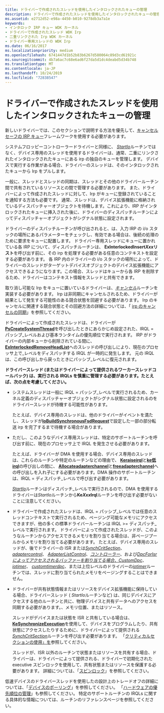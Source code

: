 ```yaml
---
title: ドライバーで作成されたスレッドを使用したインタロックされたキューの管理
description: ドライバーで作成されたスレッドを使用したインタロックされたキューの管理
ms.assetid: e2712d52-e98a-4450-b010-9278db3a7a1e
keywords:
- インタロック IRP キュー WDK カーネル
- ドライバーで作成されたスレッド WDK Irp
- 二重リンクされた Irp WDK カーネル
- ドライバー専用スレッドの WDK Irp
ms.date: 06/16/2017
ms.localizationpriority: medium
ms.openlocfilehash: 6741447d1b52b83b6267d580064c89d3cd61921c
ms.sourcegitcommit: 4b7a6ac7c68e6ad6f27da5d1dc4deabd5d34b748
ms.translationtype: MT
ms.contentlocale: ja-JP
ms.lasthandoff: 10/24/2019
ms.locfileid: "72838547"
---
```

# <a name="managing-interlocked-queues-with-a-driver-created-thread"></a>ドライバーで作成されたスレッドを使用したインタロックされたキューの管理





新しいドライバーでは、このセクションで説明する方法を優先して、[キャンセルセーフの IRP キュー](cancel-safe-irp-queues.md)フレームワークを使用する必要があります。

システムフロッピーコントローラードライバーと同様に、 [*StartIo*](https://docs.microsoft.com/windows-hardware/drivers/ddi/wdm/nc-wdm-driver_startio)ルーチンではなく、デバイス専用のスレッドを使用するドライバーは、通常、二重にリンクされたインタロックされたキューにある irp の独自のキューを管理します。 デバイスで実行する作業がある場合、ドライバーのスレッドは、そのインタロックされたキューから Irp をプルします。

一般に、スレッドとスレッドの同期は、スレッドとその他のドライバールーチン間で共有されているリソースとの間で管理する必要があります。 また、ドライバーによって作成されたスレッドに対して、Irp がキューに登録されていることを通知する方法も必要です。 通常、スレッドは、デバイス拡張機能に格納されているディスパッチャーオブジェクトを待機します。これにより、IRP がインタロックされたキューに挿入された後に、ドライバーのディスパッチルーチンによってディスパッチャーオブジェクトがシグナル状態に設定されます。

ドライバーのディスパッチルーチンが呼び出されると、は、入力 IRP の i/o スタックの場所にあるパラメーターをチェックし、有効である場合は、後続の処理のために要求をキューに配置します。 ドライバー専用スレッドにキューに置かれている各 IRP について、ディスパッチルーチンは、 **ExInterlockedInsert*Xxx*リスト**を呼び出す前に、その irp を処理する必要がある任意のコンテキストを設定する必要があります。 各 IRP 内のドライバーの i/o スタックの場所によって、ドライバーのスレッドがターゲットデバイスオブジェクトのデバイス拡張機能にアクセスできるようになります。この場合、スレッドはキューから各 IRP を削除するため、ドライバーはコンテキスト情報をスレッドと共有できます。

取り消し可能な Irp をキューに置いているドライバーは、[*キャンセル*](https://docs.microsoft.com/windows-hardware/drivers/ddi/wdm/nc-wdm-driver_cancel)ルーチンを実装する必要があります。 Irp は非同期にキャンセルされるため、ドライバーが結果として発生する可能性のある競合状態を回避する必要があります。 Irp のキャンセルに関連する競合状態とその回避方法の詳細については、「 [irp のキャンセルの同期](synchronizing-irp-cancellation.md)」を参照してください。

ドライバーによって作成されたスレッドは、ドライバーが[**PsCreateSystemThread**](https://docs.microsoft.com/windows-hardware/drivers/ddi/wdm/nf-wdm-pscreatesystemthread)を呼び出したときにあらかじめ設定された、IRQL = パッシブ\_レベルおよび基本ランタイムの優先順位で実行されます。 IRP がドライバーの内部キューから削除されている間に、 [**ExInterlockedRemoveHeadList**](https://msdn.microsoft.com/library/windows/hardware/ff545427)へのスレッドの呼び出しにより、現在のプロセッサ上で\_レベルをディスパッチする IRQL が一時的に発生します。 元の IRQL は、この呼び出しから戻ったときにパッシブ\_レベルに復元されます。

**ドライバースレッド (またはドライバーによって提供されるワーカースレッドコールバック) は、実行される IRQLs を慎重に管理する必要があります。たとえば、次の点を考慮してください。**

-   システムスレッドは一般に IRQL = パッシブ\_レベルで実行されるため、カーネル定義のディスパッチャーオブジェクトがシグナル状態に設定されるのをドライバースレッドが待機する可能性があります。

    たとえば、デバイス専用のスレッドは、他のドライバーがイベントを満たし、スレッドが[**IoBuildSynchronousFsdRequest**](https://docs.microsoft.com/windows-hardware/drivers/ddi/wdm/nf-wdm-iobuildsynchronousfsdrequest)で設定した一部の部分転送 irp を完了するまで待機する場合があります。

-   ただし、このようなデバイス専用スレッドは、特定のサポートルーチンを呼び出す前に、現在のプロセッサ上で IRQL を発生させる必要があります。

    たとえば、ドライバーが DMA を使用する場合、デバイス専用のスレッドは、これらのルーチンや特定のルーチンなどの理由で、 [**Keraiseirql**](https://docs.microsoft.com/windows-hardware/drivers/ddi/wdm/nf-wdm-keraiseirql)と[**ke低 irql**](https://docs.microsoft.com/windows-hardware/drivers/ddi/wdm/nf-wdm-kelowerirql)の呼び出しの間に、 [**Allocateadapterchannel**](https://docs.microsoft.com/windows-hardware/drivers/ddi/wdm/nc-wdm-pallocate_adapter_channel)と[**freeadapterchannel**](https://docs.microsoft.com/windows-hardware/drivers/ddi/wdm/nc-wdm-pfree_adapter_channel)への呼び出しを入れ子にする必要があります。DMA 操作のサポートルーチンは、IRQL = ディスパッチ\_レベルで呼び出す必要があります。

    [*StartIo*](https://docs.microsoft.com/windows-hardware/drivers/ddi/wdm/nc-wdm-driver_startio)ルーチンはディスパッチ\_レベルで実行されるので、DMA を使用するドライバーは*StartIo*ルーチンから**Ke*Xxx*Irql**ルーチンを呼び出す必要がないことに注意してください。

-   ドライバーで作成されたスレッドは、IRQL = パッシブ\_レベルでは任意のスレッドコンテキストで実行されるため、ページング可能なメモリにアクセスできますが、他の多くの標準ドライバールーチンは IRQL &gt;= ディスパッチ\_レベルで実行されます。 ドライバーによって作成されたスレッドが、このようなルーチンからアクセスできるメモリを割り当てる場合は、非ページプールからメモリを割り当てる必要があります。 たとえば、デバイス専用のスレッドが、後でドライバーの ISR または[*SynchCritSection*](https://docs.microsoft.com/windows-hardware/drivers/ddi/wdm/nc-wdm-ksynchronize_routine)、 [*adaptercontrol*](https://docs.microsoft.com/windows-hardware/drivers/ddi/wdm/nc-wdm-driver_control)、 [*AdapterListControl*](https://docs.microsoft.com/windows-hardware/drivers/ddi/wdm/nc-wdm-driver_list_control)、[*コントローラー*](https://msdn.microsoft.com/library/windows/hardware/ff542049)、および[*DpcForIsr*](https://docs.microsoft.com/windows-hardware/drivers/ddi/wdm/nc-wdm-io_dpc_routine)[*によってアクセスされるバッファーを割り当てる場合、CustomDpc*](https://docs.microsoft.com/windows-hardware/drivers/ddi/wdm/nc-wdm-kdeferred_routine)、 [*iotimer*](https://docs.microsoft.com/windows-hardware/drivers/ddi/wdm/nc-wdm-io_timer_routine)、 [*customtimerdpc*](https://msdn.microsoft.com/library/windows/hardware/ff542983)、または上位レベルのドライバーの[*iotimer*](https://docs.microsoft.com/windows-hardware/drivers/ddi/wdm/nc-wdm-io_completion_routine)ルーチンでは、スレッドに割り当てられたメモリをページングすることはできません。

-   ドライバーが共有状態情報またはリソースをデバイス拡張機能に保持している場合、ドライバースレッド ( *StartIo*ルーチンなど) は、同じデバイスにアクセスする他のルーチンと共に、物理デバイスと共有データへのアクセスを同期する必要があります。、メモリ位置、またはリソース。

    スレッドがデバイスまたは状態を ISR と共有している場合は、 [**KeSynchronizeExecution**](https://docs.microsoft.com/windows-hardware/drivers/ddi/wdm/nf-wdm-kesynchronizeexecution)を使用して、デバイスをプログラムしたり、共有状態にアクセスしたりするために、ドライバーによって提供される[*SynchCritSection*](https://docs.microsoft.com/windows-hardware/drivers/ddi/wdm/nc-wdm-ksynchronize_routine)ルーチンを呼び出す必要があります。 「[クリティカルセクションの使用」を](using-critical-sections.md)参照してください。

    スレッドが、ISR 以外のルーチンで状態またはリソースを共有する場合、ドライバーは、ドライバーによって提供される、ドライバーで初期化された executive スピンロックを使用して、共有状態またはリソースを保護する必要があります。 詳細については、「[スピンロック](spin-locks.md)」を参照してください。

低速デバイスのドライバースレッドを使用したの設計上のトレードオフの詳細については、「[デバイスのポーリング](avoid-polling-devices.md)」を参照してください。 「[ハードウェアの優先順位の管理](managing-hardware-priorities.md)」も参照してください。 特定のサポートルーチンの IRQLs に関する具体的な情報については、ルーチンのリファレンスページを参照してください。

 

 




